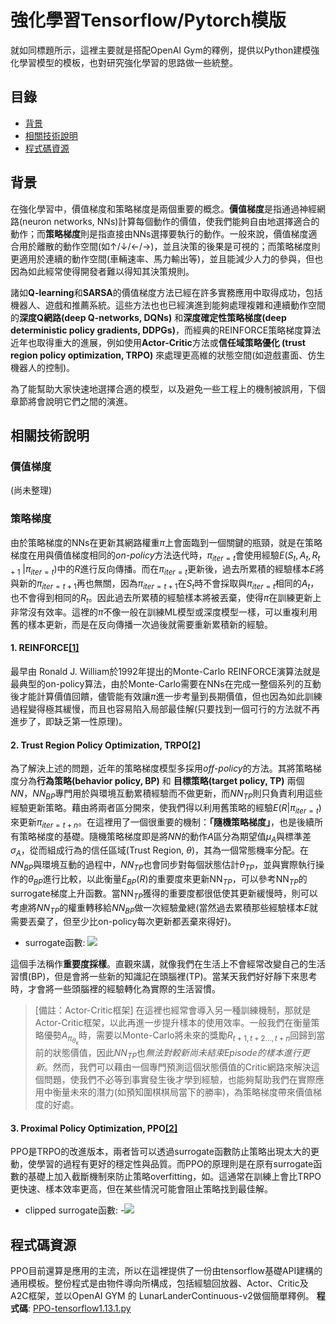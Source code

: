 # 強化學習Tensorflow/Pytorch模版

就如同標題所示，這裡主要就是搭配OpenAI Gym的釋例，提供以Python建模強化學習模型的模板，也對研究強化學習的思路做一些統整。

## 目錄

- [背景](#background)
- [相關技術說明](#install)
- [程式碼資源](#install)


## 背景

在強化學習中，價值梯度和策略梯度是兩個重要的概念。**價值梯度**是指通過神經網路(neuron networks, NNs)計算每個動作的價值，使我們能夠自由地選擇適合的動作；而**策略梯度**則是指直接由NNs選擇要執行的動作。一般來說，價值梯度適合用於離散的動作空間(如↑/↓/←/→)，並且決策的後果是可視的；而策略梯度則更適用於連續的動作空間(車輛速率、馬力輸出等)，並且能減少人力的參與，但也因為如此經常使得開發者難以得知其決策規則。

諸如**Q-learning**和**SARSA**的價值梯度方法已經在許多實務應用中取得成功，包括機器人、遊戲和推薦系統。這些方法也也已經演進到能夠處理複雜和連續動作空間的**深度Q網路(deep Q-networks, DQNs)** 和**深度確定性策略梯度(deep deterministic policy gradients, DDPGs)**，而經典的REINFORCE策略梯度算法近年也取得重大的進展，例如使用**Actor-Critic**方法或**信任域策略優化 (trust region policy optimization, TRPO)** 來處理更高維的狀態空間(如遊戲畫面、仿生機器人的控制)。

為了能幫助大家快速地選擇合適的模型，以及避免一些工程上的機制被誤用，下個章節將會說明它們之間的演進。

## 相關技術說明
### 價值梯度
(尚未整理)

### 策略梯度
由於策略梯度的NNs在更新其網路權重$\pi$上會面臨到一個關鍵的瓶頸，就是在策略梯度在用與價值梯度相同的*on-policy*方法迭代時，$\pi_{iter=t}$會使用經驗$E(S_{t}, A_{t}, R_{t+1}$ $|\pi_{iter=t} )$中的$R$進行反向傳播。而在$\pi_{iter=t}$更新後，過去所累積的經驗樣本$E$將與新的$\pi_{iter=t+1}$再也無關，因為$\pi_{iter=t+1}$在$S_{t}$時不會採取與$\pi_{iter=t}$相同的$A_{t}$，也不會得到相同的$R_{t}$。因此過去所累積的經驗樣本將被丟棄，使得$\pi$在訓練更新上非常沒有效率。這裡的$\pi$不像一般在訓練ML模型或深度模型一樣，可以重複利用舊的樣本更新，而是在反向傳播一次過後就需要重新累積新的經驗。

#### 1. REINFORCE[[1]](https://people.cs.umass.edu/~barto/courses/cs687/williams92simple.pdf)
最早由 Ronald J. William於1992年提出的Monte-Carlo REINFORCE演算法就是最典型的on-policy算法，由於Monte-Carlo需要在NNs在完成一整個系列的互動後才能計算價值回饋，儘管能有效讓$\pi$進一步考量到長期價值，但也因為如此訓練過程變得極其緩慢，而且也容易陷入局部最佳解(只要找到一個可行的方法就不再進步了，即缺乏第一性原理)。

#### 2. Trust Region Policy Optimization, TRPO[[2]](https://arxiv.org/abs/1502.05477)

為了解決上述的問題，近年的策略梯度模型多採用*off-policy*的方法。其將策略梯度分為**行為策略(behavior policy, BP)** 和 **目標策略(target policy, TP)** 兩個$NN$，$NN_{BP}$專門用於與環境互動累積經驗而不做更新，而$NN_{TP}$則只負責利用這些經驗更新策略。藉由將兩者區分開來，使我們得以利用舊策略的經驗$E(R|\pi_{iter=t})$來更新$\pi_{iter=t+n}$。在這裡用了一個很重要的機制：**「隨機策略梯度」**，也是後續所有策略梯度的基礎。隨機策略梯度即是將$NN$的動作$A$區分為期望值$\mu_{A}$與標準差$\sigma_{A}$，從而組成行為的信任區域(Trust Region, $\theta$)，其為一個常態機率分配。在$NN_{BP}$與環境互動的過程中，$NN_{TP}$也會同步對每個狀態估計$\theta_{TP}$，並與實際執行操作的$\theta_{BP}$進行比較，以此衡量$E_{BP}(R)$的重要度來更新NN$_{TP}$，可以參考NN$_{TP}$的surrogate梯度上升函數。當NN$_{TP}$獲得的重要度都很低使其更新緩慢時，則可以考慮將$NN_{TP}$的權重轉移給$NN_{BP}$做一次經驗彙總(當然過去累積那些經驗樣本$E$就需要丟棄了，但至少比on-policy每次更新都丟棄來得好)。

- surrogate函數: ![](https://i.imgur.com/eXSKZLh.png)

這個手法稱作**重要度採樣**。直觀來講，就像我們在生活上不會經常改變自己的生活習慣(BP)，但是會將一些新的知識記在頭腦裡(TP)。當某天我們好好靜下來思考時，才會將一些頭腦裡的經驗轉化為實際的生活習慣。

> [備註：Actor-Critic框架]
> 在這裡也經常會導入另一種訓練機制，那就是Actor-Critic框架，以此再進一步提升樣本的使用效率。一般我們在衡量策略優勢$A_{\pi_{\theta_{k}}}$時，需要以Monte-Carlo將未來的獎勵$R_{t+1,t+2...,t+n}$回歸到當前的狀態價值，因此$NN_{TP}$也*無法對較新尚未結束Episode的樣本進行更新*。然而，我們可以藉由一個專門預測這個狀態價值的Critic網路來解決這個問題，使我們不必等到事實發生後才學到經驗，也能夠幫助我們在實際應用中衡量未來的潛力(如預知圍棋棋局當下的勝率)，為策略梯度帶來價值梯度的好處。

#### 3. Proximal Policy Optimization, PPO[[2]](https://arxiv.org/abs/1707.063477)
PPO是TRPO的改進版本，兩者皆可以透過surrogate函數防止策略出現太大的更動，使學習的過程有更好的穩定性與品質。而PPO的原理則是在原有surrogate函數的基礎上加入截斷機制來防止策略overfitting，如。這通常在訓練上會比TRPO更快速、樣本效率更高，但在某些情況可能會阻止策略找到最佳解。

- clipped surrogate函數: -![](https://i.imgur.com/34hiku1.png)

## 程式碼資源

PPO目前還算是應用的主流，所以在這裡提供了一份由tensorflow基礎API建構的通用模板。整份程式是由物件導向所構成，包括經驗回放器、Actor、Critic及A2C框架，並以OpenAI GYM 的 LunarLanderContinuous-v2做個簡單釋例。
**程式碼**: [PPO-tensorflow1.13.1.py](#code)
